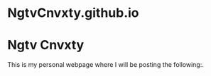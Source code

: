 # NgtvCnvxty.github.io
<!DOCTYPE html>
<html>
<body>
<h1>Ngtv Cnvxty</h1>
<p>This is my personal webpage where I will be posting the following:.</p>
</body>
</html>
